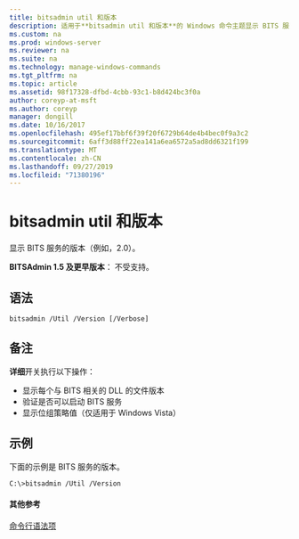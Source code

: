 ```yaml
---
title: bitsadmin util 和版本
description: 适用于**bitsadmin util 和版本**的 Windows 命令主题显示 BITS 服务的版本。
ms.custom: na
ms.prod: windows-server
ms.reviewer: na
ms.suite: na
ms.technology: manage-windows-commands
ms.tgt_pltfrm: na
ms.topic: article
ms.assetid: 98f17328-dfbd-4cbb-93c1-b8d424bc3f0a
author: coreyp-at-msft
ms.author: coreyp
manager: dongill
ms.date: 10/16/2017
ms.openlocfilehash: 495ef17bbf6f39f20f6729b64de4b4bec0f9a3c2
ms.sourcegitcommit: 6aff3d88ff22ea141a6ea6572a5ad8dd6321f199
ms.translationtype: MT
ms.contentlocale: zh-CN
ms.lasthandoff: 09/27/2019
ms.locfileid: "71380196"
---
```

# <a name="bitsadmin-util-and-version"></a>bitsadmin util 和版本

显示 BITS 服务的版本（例如，2.0）。

**BITSAdmin 1.5 及更早版本**： 不受支持。

## <a name="syntax"></a>语法

```
bitsadmin /Util /Version [/Verbose]
```

## <a name="remarks"></a>备注

**详细**开关执行以下操作：
-   显示每个与 BITS 相关的 DLL 的文件版本
-   验证是否可以启动 BITS 服务
-   显示位组策略值（仅适用于 Windows Vista）

## <a name="BKMK_examples"></a>示例

下面的示例是 BITS 服务的版本。
```
C:\>bitsadmin /Util /Version
```

#### <a name="additional-references"></a>其他参考

[命令行语法项](command-line-syntax-key.md)